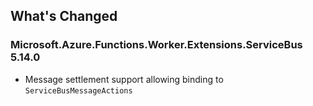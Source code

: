 ## What's Changed

<!-- Please add your release notes in the following format:
- My change description (#PR/#issue)
-->

### Microsoft.Azure.Functions.Worker.Extensions.ServiceBus 5.14.0

- Message settlement support allowing binding to `ServiceBusMessageActions`
